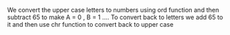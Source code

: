 We convert the upper case letters to numbers using ord function and then subtract 65 to make A = 0 , B = 1 ....
To convert back to letters we add 65 to it and then use chr function to convert back to upper case
